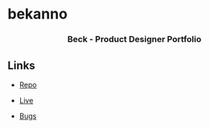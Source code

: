 # bekanno

<h3 align="center">Beck - Product Designer Portfolio</h3>

## Links

- [Repo](https://github.com/altBeck/bekanno "<bekanno> Repo")

- [Live](<https://www.jusbeck.netlify.app> "Live View")

- [Bugs](https://github.com/Rohit19060/<project-name>/issues "Issues Page")

